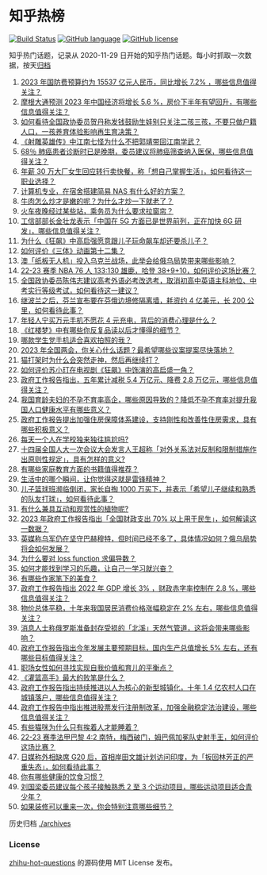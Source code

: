 # 知乎热榜
[![Build Status](https://github.com/ToWeLong/zhihu-hot-questions/workflows/CI/badge.svg)](https://github.com/ToWeLong/zhihu-hot-questions/actions)
[![GitHub language](https://img.shields.io/badge/language-golang-orange.svg)](https://golang.org/)
[![GitHub license](https://img.shields.io/github/license/ToWeLong/zhihu-hot-questions)](https://github.com/ToWeLong/zhihu-hot-questions/blob/main/LICENSE)

知乎热门话题，记录从 2020-11-29 日开始的知乎热门话题。每小时抓取一次数据，按天[归档](./archives)

<!-- BEGIN -->

1. [2023 年国防费预算约为 15537 亿元人民币，同比增长 7.2% ，哪些信息值得关注？](https://www.zhihu.com/question/587693449)
1. [摩根大通预测 2023 年中国经济将增长 5.6 %，房价下半年有望回升，有哪些信息值得关注？](https://www.zhihu.com/question/586990626)
1. [如何看待全国政协委员贺丹称发钱鼓励生娃别只关注二孩三孩，不要只做户籍人口，一孩养育体验影响再生育决策？](https://www.zhihu.com/question/587485004)
1. [《射雕英雄传》中江南七怪为什么不把郭靖带回江南学武？](https://www.zhihu.com/question/587253631)
1. [68％ 肺癌患者诊断时已是晚期，委员建议将肺癌筛查纳入医保，哪些信息值得关注？](https://www.zhihu.com/question/587716313)
1. [年薪 30 万大厂女生回应转行卖快餐，称「想自己掌握生活」，如何看待这一职业选择？](https://www.zhihu.com/question/586908117)
1. [计算机专业，在宿舍搭建简易 NAS 有什么好的方案？](https://www.zhihu.com/question/587135555)
1. [牛肉怎么炒才是嫩的呢？为什么才炒一下就老了？](https://www.zhihu.com/question/50760728)
1. [火车夜晚经过某些站，乘务员为什么要求拉窗帘？](https://www.zhihu.com/question/566158526)
1. [工信部部长金壮龙表示「中国在 5G 方面已是世界前列，正在加快 6G 研发」，哪些信息值得关注？](https://www.zhihu.com/question/587691577)
1. [为什么《狂飙》中高启强愿意跟儿子玩命飙车却还要杀儿子？](https://www.zhihu.com/question/581767955)
1. [如何评价《三体》动画第十二集？](https://www.zhihu.com/question/587483843)
1. [澳「纸板无人机」投入乌克兰战场，此举会给俄乌局势带来哪些影响？](https://www.zhihu.com/question/587543422)
1. [22-23 赛季 NBA 76 人 133:130 雄鹿，哈登 38+9+10，如何评价这场比赛？](https://www.zhihu.com/question/587678251)
1. [全国政协委员陈伟志建议高考外语必考改选考，取消初高中英语主科地位、中考实行等级考试，如何看待这一建议？](https://www.zhihu.com/question/587545451)
1. [继波兰之后，芬兰宣布要在芬俄边境修隔离墙，耗资约 4 亿美元，长 200 公里，如何看待此事？](https://www.zhihu.com/question/586936750)
1. [年轻人宁买万元手机不愿花 4 元充电，背后的消费心理是什么？](https://www.zhihu.com/question/553849188)
1. [《红楼梦》中有哪些你反复品读以后才懂得的细节？](https://www.zhihu.com/question/358463915)
1. [哪款学生党手机适合喜欢拍照的我？](https://www.zhihu.com/question/587096973)
1. [2023 年全国两会，你关心什么话题？最希望哪些议案提案尽快落地？](https://www.zhihu.com/question/586886182)
1. [猫打架时为什么会突然走神，然后再继续打？](https://www.zhihu.com/question/586490174)
1. [如何评价苏小玎在电视剧《狂飙》中饰演的高启盛一角？](https://www.zhihu.com/question/584241078)
1. [政府工作报告指出，五年累计减税 5.4 万亿元、降费 2.8 万亿元，哪些信息值得关注？](https://www.zhihu.com/question/587680049)
1. [我国育龄夫妇的不孕不育率高企，哪些原因导致的？降低不孕不育率对提升我国人口健康水平有哪些意义？](https://www.zhihu.com/question/587545395)
1. [政府工作报告提出加强住房保障体系建设，支持刚性和改善性住房需求，具有哪些积极意义？](https://www.zhihu.com/question/587685144)
1. [每天一个人在学校独来独往尴尬吗?](https://www.zhihu.com/question/586541009)
1. [十四届全国人大一次会议大会发言人王超称「对外关系法对反制和限制措施作出原则性规定」，具有怎样的意义?](https://www.zhihu.com/question/587499823)
1. [有哪些家庭教育方面的书籍值得推荐？](https://www.zhihu.com/question/577339524)
1. [生活中的哪个瞬间，让你觉得这就是雷锋精神？](https://www.zhihu.com/question/586728406)
1. [儿子篮球班濒临倒闭，家长自掏 1000 万买下，并表示「希望儿子继续和熟悉的队友打球」，如何看待此事？](https://www.zhihu.com/question/587110792)
1. [有什么兼具互动和观赏性的植物呢?](https://www.zhihu.com/question/587020250)
1. [2023 年政府工作报告指出「全国财政支出 70% 以上用于民生」，如何解读这一数据？](https://www.zhihu.com/question/587680224)
1. [英媒称乌军仍在坚守巴赫穆特，但时间已经不多了，具体情况如何？俄乌局势将会如何发展？](https://www.zhihu.com/question/587102665)
1. [为什么要对 loss function 求偏导数？](https://www.zhihu.com/question/587023515)
1. [如何才能找到学习的乐趣，让自己一学习就兴奋？](https://www.zhihu.com/question/428602441)
1. [有哪些作家笔下的美食？](https://www.zhihu.com/question/312532145)
1. [政府工作报告指出 2022 年 GDP 增长 3% ，财政赤字率控制在 2.8 %，哪些信息值得关注？](https://www.zhihu.com/question/587679373)
1. [物价总体平稳，十年来我国居民消费价格涨幅稳定在 2% 左右，哪些信息值得关注？](https://www.zhihu.com/question/587680308)
1. [消息人士称俄罗斯准备封存受损的「北溪」天然气管道，这将会带来哪些影响？](https://www.zhihu.com/question/587678089)
1. [政府工作报告指出今年发展主要预期目标，国内生产总值增长 5% 左右，还有哪些目标值得关注？](https://www.zhihu.com/question/587681763)
1. [职场女性如何寻找实现自我价值和育儿的平衡点？](https://www.zhihu.com/question/501093768)
1. [《灌篮高手》最大的败笔是什么？](https://www.zhihu.com/question/478133861)
1. [政府工作报告指出持续推进以人为核心的新型城镇化，十年 1.4 亿农村人口在城镇落户，哪些信息值得关注？](https://www.zhihu.com/question/587681937)
1. [政府工作报告中指出推进股票发行注册制改革，加强金融稳定法治建设，哪些信息值得关注？](https://www.zhihu.com/question/587681477)
1. [有些猫咪为什么只有挨着人才能睡着？](https://www.zhihu.com/question/587047637)
1. [22-23 赛季法甲巴黎 4:2 南特，梅西破门，姆巴佩加冕队史射手王，如何评价这场比赛？](https://www.zhihu.com/question/587645266)
1. [日媒称外相缺席 G20 后，首相岸田文雄计划访问印度，为「扳回林芳正的严重失态」，如何看待此事？](https://www.zhihu.com/question/587618601)
1. [你有哪些健康的饮食习惯？](https://www.zhihu.com/question/447754776)
1. [刘国梁委员建议每个孩子接触熟悉 2 至 3 个运动项目，哪些运动项目适合青少年？](https://www.zhihu.com/question/587621937)
1. [如果装修可以重来一次，你会特别注意哪些细节？](https://www.zhihu.com/question/585164275)

<!-- END -->

历史归档 [./archives](./archives)


### License
[zhihu-hot-questions](https://github.com/towelong/zhihu-hot-questions) 的源码使用 MIT License 发布。